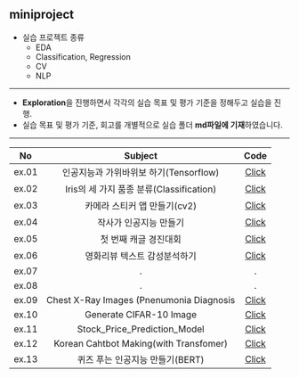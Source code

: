 ## miniproject
* 실습 프로젝트 종류
  * EDA
  * Classification, Regression
  * CV
  * NLP
* * * 
- **Exploration**을 진행하면서 각각의 실습 목표 및 평가 기준을 정해두고 실습을 진행.
- 실습 목표 및 평가 기준, 회고를 개별적으로 실습 폴더 **md파일에 기재**하였습니다.



* * *

<div align="center">

|**No**|**Subject**|**Code**|
|:---:|:---:|:---:|
|ex.01|인공지능과 가위바위보 하기(Tensorflow)|[Click](https://github.com/JINWONMIN/miniproject/tree/master/ex01)|
|ex.02|Iris의 세 가지 품종 분류(Classification)|[Click](https://github.com/JINWONMIN/miniproject/tree/master/ex02)|
|ex.03|카메라 스티커 앱 만들기(cv2)|[Click](https://github.com/JINWONMIN/miniproject/tree/master/cv2)|
|ex.04|작사가 인공지능 만들기|[Click](https://github.com/JINWONMIN/miniproject/tree/master/ex04)|
|ex.05|첫 번째 캐글 경진대회|[Click](https://github.com/JINWONMIN/miniproject/tree/master/ex05)|
|ex.06|영화리뷰 텍스트 감성분석하기|[Click](https://github.com/JINWONMIN/miniproject/tree/master/ex06)|
|ex.07|.|.|
|ex.08|.|.|
|ex.09|Chest X-Ray Images (Pnenumonia Diagnosis|[Click](https://github.com/JINWONMIN/miniproject/tree/master/ex09)|
|ex.10|Generate CIFAR-10 Image|[Click](https://github.com/JINWONMIN/miniproject/tree/master/ex10)|
|ex.11|Stock_Price_Prediction_Model|[Click](https://github.com/JINWONMIN/miniproject/tree/master/ex11)|
|ex.12|Korean Cahtbot Making(with Transfomer)|[Click](https://github.com/JINWONMIN/miniproject/tree/master/ex12)|
|ex.13|퀴즈 푸는 인공지능 만들기(BERT)|[Click](https://github.com/JINWONMIN/miniproject/tree/master/ex13)|

</div>
